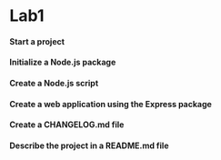 # Lab1
#### Start a project
#### Initialize a Node.js package
#### Create a Node.js script
#### Create a web application using the Express package
#### Create a CHANGELOG.md file
#### Describe the project in a README.md file
